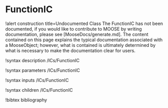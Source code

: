 <!-- MOOSE Documentation Stub: Remove this when content is added. -->

# FunctionIC

!alert construction title=Undocumented Class
The FunctionIC has not been documented, if you would like to contribute to MOOSE by
writing documentation, please see [MooseDocs/generate.md]. The content contained on this page explains
the typical documentation associated with a MooseObject; however, what is contained is ultimately
determined by what is necessary to make the documentation clear for users.

!syntax description /ICs/FunctionIC

!syntax parameters /ICs/FunctionIC

!syntax inputs /ICs/FunctionIC

!syntax children /ICs/FunctionIC

!bibtex bibliography
